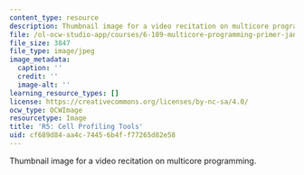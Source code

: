 ```yaml
---
content_type: resource
description: Thumbnail image for a video recitation on multicore programming.
file: /ol-ocw-studio-app/courses/6-189-multicore-programming-primer-january-iap-2007/cf689d84aa4c74456b4ff77265d82e58_r5.jpg
file_size: 3847
file_type: image/jpeg
image_metadata:
  caption: ''
  credit: ''
  image-alt: ''
learning_resource_types: []
license: https://creativecommons.org/licenses/by-nc-sa/4.0/
ocw_type: OCWImage
resourcetype: Image
title: 'R5: Cell Profiling Tools'
uid: cf689d84-aa4c-7445-6b4f-f77265d82e58
---
```

Thumbnail image for a video recitation on multicore programming.